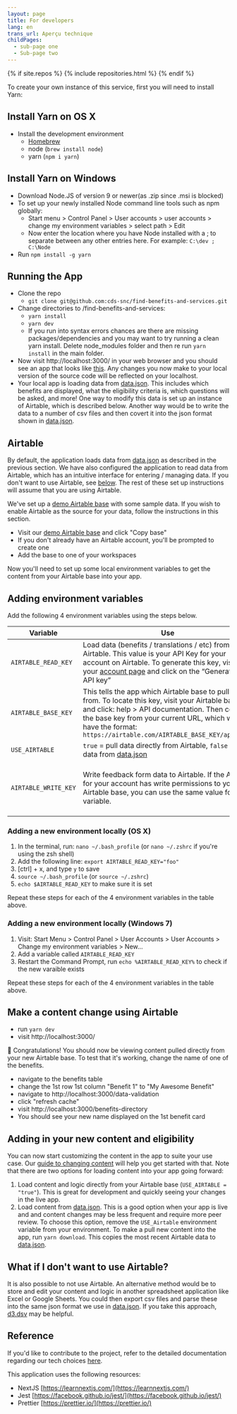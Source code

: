 ```yaml
---
layout: page
title: For developers
lang: en
trans_url: Aperçu technique
childPages:
  - sub-page one
  - Sub-page two
---
```


{% if site.repos %}
  {% include repositories.html %}
{% endif %}

To create your own instance of this service, first you will need to install Yarn:

## Install Yarn on OS X

- Install the development environment
  - [Homebrew](https://brew.sh/)
  - node (`brew install node`)
  - yarn (`npm i yarn`)

## Install Yarn on Windows

- Download Node.JS of version 9 or newer(as .zip since .msi is blocked)
- To set up your newly installed Node command line tools such as npm globally:
  - Start menu > Control Panel > User accounts > user accounts > change my environment variables > select path > Edit
  - Now enter the location where you have Node installed with a ; to separate between any other entries here. For example: `C:\dev ; C:\Node`
- Run `npm install -g yarn`

## Running the App

- Clone the repo
  - `git clone git@github.com:cds-snc/find-benefits-and-services.git`
- Change directories to /find-benefits-and-services:
  - `yarn install`
  - `yarn dev`
  - If you run into syntax errors chances are there are missing packages/dependencies and you may want to try
    running a clean yarn install. Delete node_modules folder and then re run `yarn install` in the main folder.
- Now visit http://localhost:3000/ in your web browser and you should see an app that looks like [this](http://benefits-avantages.cds-snc.ca). Any changes you now make to your local version of the source code will be reflected on your localhost.
- Your local app is loading data from [data.json](https://github.com/cds-snc/find-benefits-and-services/blob/master/data/data.json). This includes which benefits are displayed, what the eligibility criteria is, which questions will be asked, and more! One way to modify this data is set up an instance of Airtable, which is described below. Another way would be to write the data to a number of csv files and then covert it into the json format shown in [data.json](https://github.com/cds-snc/find-benefits-and-services/blob/master/data/data.json).

## Airtable

By default, the application loads data from [data.json](https://github.com/cds-snc/find-benefits-and-services/blob/master/data/data.json) as described in the previous section. We have also configured the application to read data from Airtable, which has an intuitive interface for entering / managing data. If you don't want to use Airtable, see [below](#what-if-i-dont-want-to-use-airtable). The rest of these set up instructions will assume that you are using Airtable.

We've set up a [demo Airtable base](https://Airtable.com/shr5bRGUxt32qiqRm) with some sample data. If you wish to enable Airtable as the source for your data, follow the instructions in this section.

- Visit our [demo Airtable base](https://Airtable.com/shr5bRGUxt32qiqRm) and click "Copy base"
- If you don't already have an Airtable account, you'll be prompted to create one
- Add the base to one of your workspaces

Now you'll need to set up some local environment variables to get the content from your Airtable base into your app.

## Adding environment variables

Add the following 4 environment variables using the steps below.

| Variable             | Use                                                                                                                                                                                                                                                                     | Required                                      |
| -------------------- | ----------------------------------------------------------------------------------------------------------------------------------------------------------------------------------------------------------------------------------------------------------------------- | --------------------------------------------- |
| `AIRTABLE_READ_KEY`  | Load data (benefits / translations / etc) from Airtable. This value is your API Key for your account on Airtable. To generate this key, visit your [account page](https://Airtable.com/account) and click on the “Generate my API key”                                  | yes                                           |
| `AIRTABLE_BASE_KEY`  | This tells the app which Airtable base to pull data from. To locate this key, visit your Airtable base and click: help > API documentation. Then copy the base key from your current URL, which will have the format: `https://airtable.com/AIRTABLE_BASE_KEY/api/docs` | yes                                           |
| `USE_AIRTABLE`       | `true` = pull data directly from Airtable, `false` = pull data from [data.json](https://github.com/cds-snc/find-benefits-and-services/blob/master/data.json)                                                                                                                                                                        | yes                                           |
| `AIRTABLE_WRITE_KEY` | Write feedback form data to Airtable. If the API key for your account has write permissions to your Airtable base, you can use the same value for this variable.                                                                                                        | only if you want the feedback feature to work |

### Adding a new environment locally (OS X)

1.  In the terminal, run: `nano ~/.bash_profile` (or `nano ~/.zshrc` if you're using the zsh shell)
2.  Add the following line: `export AIRTABLE_READ_KEY="foo"`
3.  [ctrl] + x, and type `y` to save
4.  `source ~/.bash_profile` (or `source ~/.zshrc`)
5.  `echo $AIRTABLE_READ_KEY` to make sure it is set

Repeat these steps for each of the 4 environment variables in the table above.

### Adding a new environment locally (Windows 7)

1. Visit: Start Menu > Control Panel > User Accounts > User Accounts > Change my environment variables > New...
2. Add a variable called `AIRTABLE_READ_KEY`
3. Restart the Command Prompt, run `echo %AIRTABLE_READ_KEY%` to check if the new varaible exists

Repeat these steps for each of the 4 environment variables in the table above.

## Make a content change using Airtable

- run `yarn dev`
- visit http://localhost:3000/

🎉 Congratulations! You should now be viewing content pulled directly from your new Airtable base. To test that it's working, change the name of one of the benefits.

- navigate to the benefits table
- change the 1st row 1st column "Benefit 1" to "My Awesome Benefit"
- navigate to http://localhost:3000/data-validation
- click "refresh cache"
- visit http://localhost:3000/benefits-directory
- You should see your new name displayed on the 1st benefit card

## Adding in your new content and eligibility

You can now start customizing the content in the app to suite your use case. Our [guide to changing content](/for-content-managers) will help you get started with that. Note that there are two options for loading content into your app going forward:

1. Load content and logic directly from your Airtable base (`USE_AIRTABLE = "true"`). This is great for development and quickly seeing your changes in the live app.
2. Load content from [data.json](https://github.com/cds-snc/find-benefits-and-services/blob/master/data.json). This is a good option when your app is live and and content changes may be less frequent and require more peer review. To choose this option, remove the `USE_Airtable` environment variable from your environment. To make a pull new content into the app, run `yarn download`. This copies the most recent Airtable data to [data.json](https://github.com/cds-snc/find-benefits-and-services/blob/master/data/data.json).

## What if I don't want to use Airtable?

It is also possible to not use Airtable. An alternative method would be to store and edit your content and logic in another spreadsheet application like Excel or Google Sheets. You could then export csv files and parse these into the same json format we use in [data.json](https://github.com/cds-snc/find-benefits-and-services/blob/master/data/data.json). If you take this approach, [d3.dsv](https://github.com/d3/d3-dsv) may be helpful.

## Reference

If you'd like to contribute to the project, refer to the detailed documentation regarding our tech choices [here](https://github.com/cds-snc/find-benefits-and-services/blob/master/doc/en/TECH_CHOICES.md).

This application uses the following resources:

- NextJS [https://learnnextjs.com/](https://learnnextjs.com/)
- Jest [https://facebook.github.io/jest/](https://facebook.github.io/jest/)
- Prettier [https://prettier.io/](https://prettier.io/)
